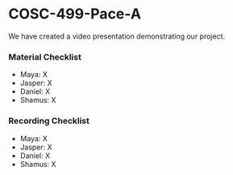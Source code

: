 # COSC-499-Pace-A

We have created a video presentation demonstrating our project.

### Material Checklist
* Maya: X
* Jasper: X
* Daniel: X
* Shamus: X

### Recording Checklist
* Maya: X
* Jasper: X
* Daniel: X
* Shamus: X
